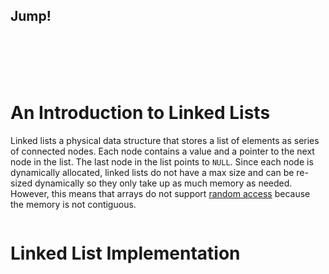 ## Jump!
[]() <br />
[]() <br />
[]() <br />
[]() <br />

# An Introduction to Linked Lists
Linked lists a physical data structure that stores a list of elements as series of connected nodes. Each node contains a value and a pointer to the next node in the list.
The last node in the list points to `NULL`. Since each node is dynamically allocated, linked lists do not have a max size and can be re-sized dynamically so they only take
up as much memory as needed. However, this means that arrays do not support [random access](https://inside.caratlane.com/arrays-understanding-the-random-access-3d07983b20ca)
because the memory is not contiguous.

```C++

```

# Linked List Implementation
```C++

```
